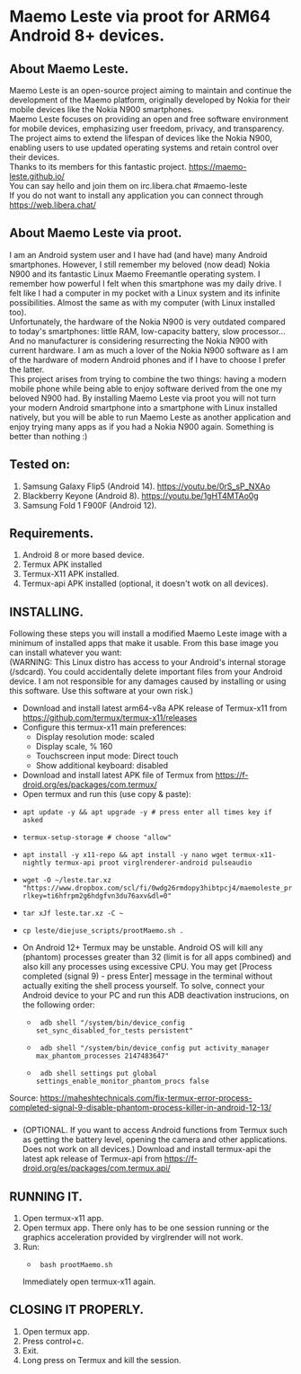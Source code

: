 # Maemo Leste via proot for ARM64 Android 8+ devices.
## About Maemo Leste.
Maemo Leste is an open-source project aiming to maintain and continue the development of the Maemo platform, originally developed by Nokia for their mobile devices like the Nokia N900 smartphones.  
Maemo Leste focuses on providing an open and free software environment for mobile devices, emphasizing user freedom, privacy, and transparency. The project aims to extend the lifespan of devices like the Nokia N900, enabling users to use updated operating systems and retain control over their devices.  
Thanks to its members for this fantastic project. https://maemo-leste.github.io/  
You can say hello and join them on irc.libera.chat #maemo-leste  
If you do not want to install any application you can connect through https://web.libera.chat/  

## About Maemo Leste via proot.
I am an Android system user and I have had (and have) many Android smartphones. However, I still remember my beloved (now dead) Nokia N900 and its fantastic Linux Maemo Freemantle operating system. I remember how powerful I felt when this smartphone was my daily drive. I felt like I had a computer in my pocket with a Linux system and its infinite possibilities. Almost the same as with my computer (with Linux installed too).  
Unfortunately, the hardware of the Nokia N900 is very outdated compared to today's smartphones: little RAM, low-capacity battery, slow processor... And no manufacturer is considering resurrecting the Nokia N900 with current hardware. I am as much a lover of the Nokia N900 software as I am of the hardware of modern Android phones and if I have to choose I prefer the latter.  
This project arises from trying to combine the two things: having a modern mobile phone while being able to enjoy software derived from the one my beloved N900 had.
By installing Maemo Leste via proot you will not turn your modern Android smartphone into a smartphone with Linux installed natively, but you will be able to run Maemo Leste as another application and enjoy trying many apps as if you had a Nokia N900 again. Something is better than nothing :)  

## Tested on:
1. Samsung Galaxy Flip5 (Android 14). https://youtu.be/0rS_sP_NXAo
2. Blackberry Keyone (Android 8). https://youtu.be/1gHT4MTAo0g
3. Samsung Fold 1 F900F (Android 12).

## Requirements.
1. Android 8 or more based device.
2. Termux APK installed 
3. Termux-X11 APK installed.
4. Termux-api APK installed (optional, it doesn't wotk on all devices).

## INSTALLING.
Following these steps you will install a modified Maemo Leste image with a minimum of installed apps that make it usable. From this base image you can install whatever you want:  
(WARNING: This Linux distro has access to your Android's internal storage (/sdcard). You could accidentally delete important files from your Android device. I am not responsible for any damages caused by installing or using this software. Use this software at your own risk.)  
- Download and install latest arm64-v8a APK release of Termux-x11 from https://github.com/termux/termux-x11/releases
- Configure this termux-x11 main preferences:
  - Display resolution mode: scaled
  - Display scale, % 160
  - Touchscreen input mode: Direct touch
  - Show additional keyboard: disabled    
- Download and install latest APK file of Termux from https://f-droid.org/es/packages/com.termux/
- Open termux and run this (use copy & paste):
-     apt update -y && apt upgrade -y # press enter all times key if asked
-     termux-setup-storage # choose "allow"
-     apt install -y x11-repo && apt install -y nano wget termux-x11-nightly termux-api proot virglrenderer-android pulseaudio
-     wget -O ~/leste.tar.xz "https://www.dropbox.com/scl/fi/0wdg26rmdopy3hibtpcj4/maemoleste_proot_arm64_diejuse_v100.tar.xz?rlkey=ti6hfrpm2g6hdgfvn3du76axv&dl=0"
-     tar xJf leste.tar.xz -C ~
-     cp leste/diejuse_scripts/prootMaemo.sh .
- On Android 12+ Termux may be unstable. Android OS will kill any (phantom) processes greater than 32 (limit is for all apps combined) and also kill any processes using excessive CPU. You may get [Process completed (signal 9) - press Enter] message in the terminal without actually exiting the shell process yourself.
To solve, connect your Android device to your PC and run this ADB deactivation instrucions, on the following order:
    -      adb shell "/system/bin/device_config set_sync_disabled_for_tests persistent"
    -      adb shell "/system/bin/device_config put activity_manager max_phantom_processes 2147483647"
    -      adb shell settings put global settings_enable_monitor_phantom_procs false
Source: https://maheshtechnicals.com/fix-termux-error-process-completed-signal-9-disable-phantom-process-killer-in-android-12-13/
### 
- (OPTIONAL. If you want to access Android functions from Termux such as getting the battery level, opening the camera and other applications. Does not work on all devices.) Download and install termux-api the latest apk release of Termux-api from https://f-droid.org/es/packages/com.termux.api/

## RUNNING IT.
1. Open termux-x11 app.
2. Open termux app. There only has to be one session running or the graphics acceleration provided by virglrender will not work.
3. Run:
    -      bash prootMaemo.sh
   Immediately open termux-x11 again.
   
## CLOSING IT PROPERLY.
1. Open termux app.
2. Press control+c.
3. Exit.
4. Long press on Termux and kill the session.

